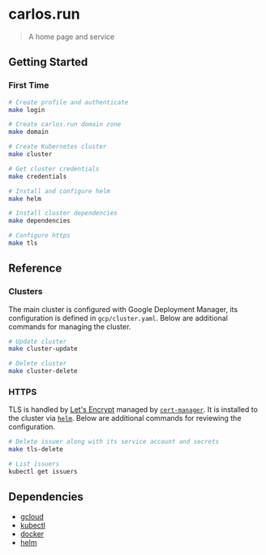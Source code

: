 # carlos.run

> A home page and service

## Getting Started

### First Time

```bash
# Create profile and authenticate
make login

# Create carlos.run domain zone
make domain

# Create Kubernetes cluster
make cluster

# Get cluster credentials
make credentials

# Install and configure helm
make helm

# Install cluster dependencies
make dependencies

# Configure https
make tls
```

## Reference

### Clusters

The main cluster is configured with Google Deployment Manager, its configuration is defined in `gcp/cluster.yaml`. Below are additional commands for managing the cluster.

```bash
# Update cluster
make cluster-update

# Delete cluster
make cluster-delete
```

### HTTPS

TLS is handled by [Let's Encrypt](https://letsencrypt.org) managed by [`cert-manager`](https://github.com/jetstack/cert-manager). It is installed to the cluster via [`helm`](https://helm.sh/). Below are additional commands for reviewing the configuration.

```bash
# Delete issuer along with its service account and secrets
make tls-delete

# List issuers
kubectl get issuers
```

## Dependencies

- [gcloud](https://cloud.google.com/sdk/gcloud/)
- [kubectl](https://cloud.google.com/kubernetes-engine/docs/quickstart)
- [docker](https://www.docker.com/)
- [helm](https://helm.sh/)
